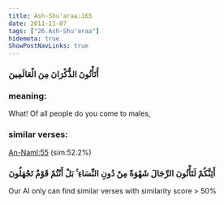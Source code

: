 ```yaml
---
title: Ash-Shu'araa:165
date: 2011-11-07
tags: ["26.Ash-Shu'araa"]
hidemeta: true 
ShowPostNavLinks: true 
---
```

### أَتَأْتُونَ الذُّكْرَانَ مِنَ الْعَالَمِينَ
### meaning: 
What! Of all people do you come to males,
### similar verses: 

[An-Naml:55](/27/55) (sim:52.2%)

### أَئِنَّكُمْ لَتَأْتُونَ الرِّجَالَ شَهْوَةً مِنْ دُونِ النِّسَاءِ ۚ بَلْ أَنْتُمْ قَوْمٌ تَجْهَلُونَ

Our AI only can find similar verses with similarity score > 50% 



